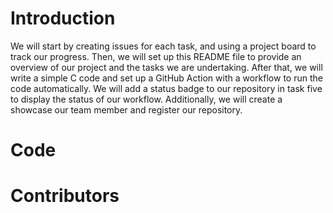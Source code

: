 # Introduction

We will start by creating issues for each task, and using a project board to track our progress. Then, we will set up this README file to provide an overview of our project and the tasks we are undertaking. After that, we will write a simple C code and set up a GitHub Action with a workflow to run the code automatically. We will add a status badge to our repository in task five to display the status of our workflow. Additionally, we will create a showcase our team member and register our repository.

# Code
# Contributors
